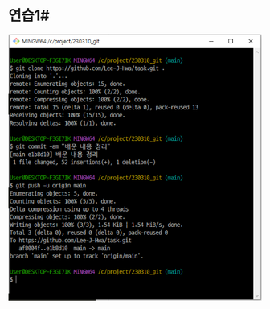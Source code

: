 # 연습1#

![picture alt](https://raw.githubusercontent.com/Lee-J-Hwa/html-1/main/230310-git-%EC%9D%B4%EC%A2%85%ED%99%94.png "이미지")